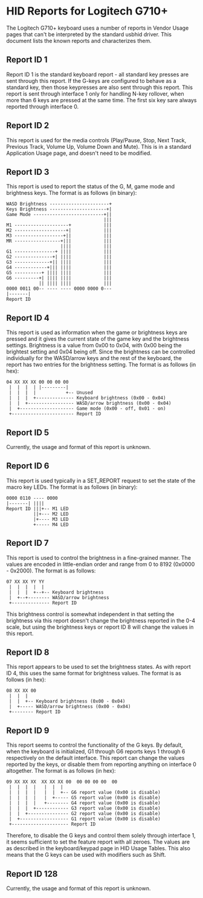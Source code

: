 HID Reports for Logitech G710+
==============================

The Logitech G710+ keyboard uses a number of reports in Vendor Usage pages that
can't be interpreted by the standard usbhid driver. This document lists the
known reports and characterizes them.

## Report ID 1

Report ID 1 is the standard keyboard report - all standard key presses are sent
through this report. If the G-keys are configured to behave as a standard key,
then those keypresses are also sent through this report. This report is sent
through interface 1 only for handling N-key rollover, when more than 6 keys are
pressed at the same time. The first six key sare always reported through interface 0.

## Report ID 2

This report is used for the media controls (Play/Pause, Stop, Next Track,
Previous Track, Volume Up, Volume Down and Mute). This is in a standard
Application Usage page, and doesn't need to be modified.

## Report ID 3

This report is used to report the status of the G, M, game mode and brightness
keys. The format is as follows (in binary):

    WASD Brightness ----------------------+
    Keys Brightness ---------------------+|
    Game Mode --------------------------+||
                                        |||
    M1 --------------------+            |||
    M2 -------------------+|            |||
    M3 ------------------+||            |||
    MR -----------------+|||            |||
                        ||||            |||
    G1 ---------------+ ||||            |||
    G2 --------------+| ||||            |||
    G3 -------------+|| ||||            |||
    G4 ------------+||| ||||            |||
    G5 ----------+ |||| ||||            |||
    G6 ---------+| |||| ||||            |||
                || |||| ||||            |||
    0000 0011 00-- ---- ---- 0000 0000 0---
    |-------|
    Report ID

## Report ID 4

This report is used as information when the game or brightness keys are pressed
and it gives the current state of the game key and the brightness settings.
Brightness is a value from 0x00 to 0x04, with 0x00 being the brightest setting
and 0x04 being off. Since the brightness can be controlled individually for the
WASD/arrow keys and the rest of the keyboard, the report has two entries for the
brightness setting. The format is as follows (in hex):

    04 XX XX XX 00 00 00 00
     |  |  |  | |---------|
     |  |  |  |           +-- Unused
     |  |  |  +-------------- Keyboard brightness (0x00 - 0x04)
     |  |  +----------------- WASD/arrow brightness (0x00 - 0x04)
     |  +-------------------- Game mode (0x00 - off, 0x01 - on)
     +----------------------- Report ID

## Report ID 5

Currently, the usage and format of this report is unknown.

## Report ID 6

This report is used typically in a SET_REPORT request to set the state of the
macro key LEDs. The format is as follows (in binary):

    0000 0110 ---- 0000
    |-------| ||||
    Report ID |||+-- M1 LED
              ||+--- M2 LED
              |+---- M3 LED
              +----- M4 LED

## Report ID 7

This report is used to control the brightness in a fine-grained manner. The
values are encoded in little-endian order and range from 0 to 8192 (0x0000 -
0x2000). The format is as follows:

    07 XX XX YY YY
     |  |  |  |  |
     |  |  |  +--+-- Keyboard brightness
     |  +--+-------- WASD/arrow brightness
     +-------------- Report ID

This brightness control is somewhat independent in that setting the brightness
via this report doesn't change the brightness reported in the 0-4 scale, but
using the brightness keys or report ID 8 will change the values in this report.

## Report ID 8

This report appears to be used to set the brightness states. As with report ID
4, this uses the same format for brightness values. The format is as follows (in
hex):

    08 XX XX 00
     |  |  |
     |  |  +-- Keyboard brightness (0x00 - 0x04)
     |  +----- WASD/arrow brightness (0x00 - 0x04)
     +-------- Report ID

## Report ID 9

This report seems to control the functionality of the G keys. By default, when
the keyboard is initialized, G1 through G6 reports keys 1 through 6
respectively on the default interface. This report can change the values
reported by the keys, or disable them from reporting anything on interface 0
altogether. The format is as follows (in hex):

    09 XX XX XX  XX XX XX 00  00 00 00 00  00 
     |  |  |  |   |  |  |
     |  |  |  |   |  |  +-- G6 report value (0x00 is disable)
     |  |  |  |   |  +----- G5 report value (0x00 is disable)
     |  |  |  |   +-------- G4 report value (0x00 is disable)
     |  |  |  +------------ G3 report value (0x00 is disable)
     |  |  +--------------- G2 report value (0x00 is disable)
     |  +------------------ G1 report value (0x00 is disable)
     +--------------------- Report ID

Therefore, to disable the G keys and control them solely through interface 1, it
seems sufficient to set the feature report with all zeroes. The values are as
described in the keyboard/keypad page in HID Usage Tables. This also means that
the G keys can be used with modifiers such as Shift.

## Report ID 128

Currently, the usage and format of this report is unknown.

